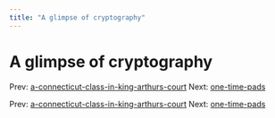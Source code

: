 ```yaml
---
title: "A glimpse of cryptography"
---
```


# A glimpse of cryptography

Prev: [a-connecticut-class-in-king-arthurs-court](a-connecticut-class-in-king-arthurs-court.md)
Next: [one-time-pads](one-time-pads.md)

Prev: [a-connecticut-class-in-king-arthurs-court](a-connecticut-class-in-king-arthurs-court.md)
Next: [one-time-pads](one-time-pads.md)
